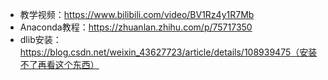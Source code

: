 - 教学视频：https://www.bilibili.com/video/BV1Rz4y1R7Mb
- Anaconda教程：https://zhuanlan.zhihu.com/p/75717350
- dlib安装：https://blog.csdn.net/weixin_43627723/article/details/108939475（安装不了再看这个东西）
